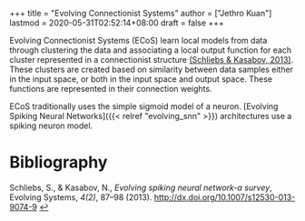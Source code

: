 +++
title = "Evolving Connectionist Systems"
author = ["Jethro Kuan"]
lastmod = 2020-05-31T02:52:14+08:00
draft = false
+++

Evolving Connectionist Systems (ECoS) learn local models from data
through clustering the data and associating a local output function
for each cluster represented in a connectionist structure
<a id="2517787d2e251f350f5882e3a5702fc7" href="#schliebs13_evolv_spikin_neural_networ_survey">(Schliebs \& Kasabov, 2013)</a>. These clusters are
created based on similarity between data samples either in the input
space, or both in the input space and output space. These functions
are represented in their connection weights.

ECoS traditionally uses the simple sigmoid model of a neuron. [Evolving Spiking
Neural Networks]({{< relref "evolving_snn" >}}) architectures use a spiking neuron model.

# Bibliography

<a id="schliebs13_evolv_spikin_neural_networ_survey" target="_blank">Schliebs, S., & Kasabov, N., _Evolving spiking neural network-a survey_, Evolving Systems, _4(2)_, 87–98 (2013). http://dx.doi.org/10.1007/s12530-013-9074-9</a> [↩](#2517787d2e251f350f5882e3a5702fc7)
